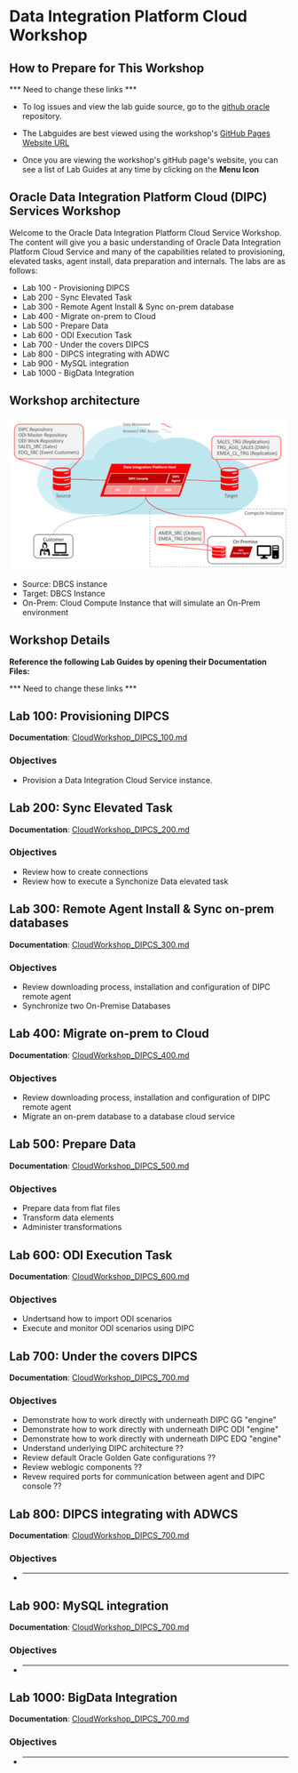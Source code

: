 # Data Integration Platform Cloud Workshop

## How to Prepare for This Workshop 
*** Need to change these links ***

- To log issues and view the lab guide source, go to the [github oracle](https://github.com/oracle/learning-library/tree/master/workshops/dbcs-dba) repository.

- The Labguides are best viewed using the workshop's [GitHub Pages Website URL](https://oracle.github.io/learning-library/workshops/dbcs-dba) 

- Once you are viewing the workshop's gitHub page's website, you can see a list of Lab Guides at any time by clicking on the **Menu Icon**

## Oracle Data Integration Platform Cloud (DIPC) Services Workshop

Welcome to the Oracle Data Integration Platform Cloud Service Workshop. The content will give you a basic understanding of Oracle Data Integration Platform Cloud Service and many of the capabilities related to provisioning, elevated tasks, agent install, data preparation and internals.  The labs are as follows:
-  Lab 100 - Provisioning DIPCS
-  Lab 200 - Sync Elevated Task
-  Lab 300 - Remote Agent Install & Sync on-prem database
-  Lab 400 - Migrate on-prem to Cloud
-  Lab 500 - Prepare Data
-  Lab 600 - ODI Execution Task
-  Lab 700 - Under the covers DIPCS
-  Lab 800 - DIPCS integrating with ADWC
-  Lab 900 - MySQL integration
-  Lab 1000 - BigData Integration

## Workshop architecture
![](images/100/image80_workshoplayout.png) 

- Source: DBCS instance
- Target: DBCS Instance
- On-Prem: Cloud Compute Instance that will simulate an On-Prem environment


## Workshop Details

**Reference the following Lab Guides by opening their Documentation Files:**

*** Need to change these links ***

## Lab 100: Provisioning DIPCS

**Documentation**: [CloudWorkshop\_DIPCS\_100.md](CloudWorkshop\_DIPCS\_100.md)

### Objectives

-   Provision a Data Integration Cloud Service instance.

## Lab 200: Sync Elevated Task

**Documentation**: [CloudWorkshop\_DIPCS\_200.md](CloudWorkshop\_DIPCS\_200.md)

### Objectives
- Review how to create connections
- Review how to execute a Synchonize Data elevated task

## Lab 300: Remote Agent Install & Sync on-prem databases

**Documentation**: [CloudWorkshop\_DIPCS\_300.md](CloudWorkshop\_DIPCS\_300.md)

### Objectives
-	Review downloading process, installation and configuration of DIPC remote agent
-   Synchronize two On-Premise Databases


## Lab 400:  Migrate on-prem to Cloud

**Documentation**: [CloudWorkshop\_DIPCS\_400.md](CloudWorkshop\_DIPCS\_400.md)

### Objectives
-   Review downloading process, installation and configuration of DIPC remote agent
-   Migrate an on-prem database to a database cloud service


## Lab 500:  Prepare Data

**Documentation**: [CloudWorkshop\_DIPCS\_500.md](CloudWorkshop\_DIPCS\_500.md)

### Objectives
-   Prepare data from flat files
-   Transform data elements
-   Administer transformations


## Lab 600:  ODI Execution Task

**Documentation**: [CloudWorkshop\_DIPCS\_600.md](CloudWorkshop\_DIPCS\_600.md)

### Objectives
-   Undertsand how to import ODI scenarios
-   Execute and monitor ODI scenarios using DIPC

## Lab 700:  Under the covers DIPCS

**Documentation**: [CloudWorkshop\_DIPCS\_700.md](CloudWorkshop\_DIPCS\_700.md)

### Objectives
- Demonstrate how to work directly with underneath DIPC GG "engine"
- Demonstrate how to work directly with underneath DIPC ODI "engine"
- Demonstrate how to work directly with underneath DIPC EDQ "engine"
-   Understand underlying DIPC architecture ??
-   Review default Oracle Golden Gate configurations ??
-   Review weblogic components ??
-   Revew required ports for communication between agent and DIPC console ??

## Lab 800:  DIPCS integrating with ADWCS

**Documentation**: [CloudWorkshop\_DIPCS\_700.md](CloudWorkshop\_DIPCS\_800.md)

### Objectives
- ***

## Lab 900:  MySQL integration

**Documentation**: [CloudWorkshop\_DIPCS\_700.md](CloudWorkshop\_DIPCS\_900.md)

### Objectives
- ***

## Lab 1000:  BigData Integration

**Documentation**: [CloudWorkshop\_DIPCS\_700.md](CloudWorkshop\_DIPCS\_1000.md)

### Objectives
- ***
